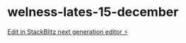# welness-lates-15-december

[Edit in StackBlitz next generation editor ⚡️](https://stackblitz.com/~/github.com/bahauddinco/welness-lates-15-december)